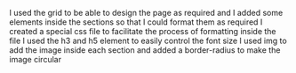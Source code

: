 I used the grid to be able to design the page as required and I added some elements inside the sections so that I could format them as required
I created a special css file to facilitate the process of formatting inside the file
I used the h3 and h5 element to easily control the font size
I used img to add the image inside each section and added a border-radius to make the image circular